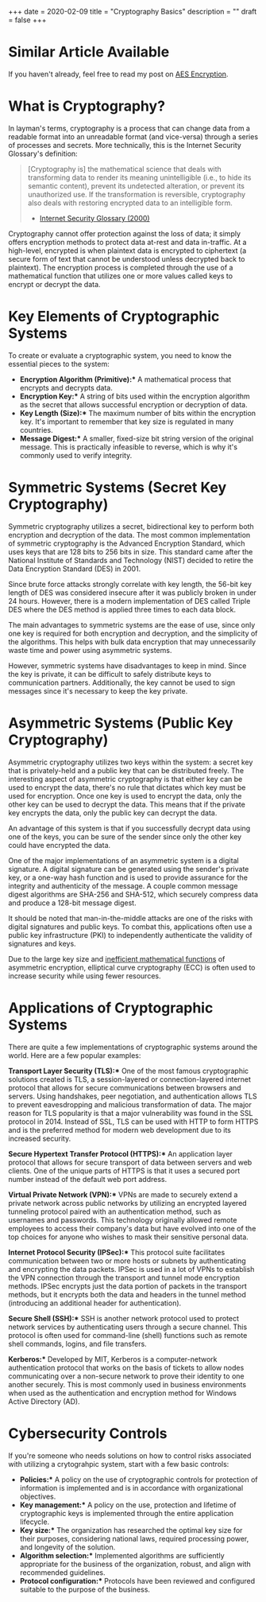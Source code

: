 +++
date = 2020-02-09
title = "Cryptography Basics"
description = ""
draft = false
+++

# Similar Article Available

If you haven\'t already, feel free to read my post on [AES
Encryption](../aes-encryption/).

# What is Cryptography?

In layman\'s terms, cryptography is a process that can change data from
a readable format into an unreadable format (and vice-versa) through a
series of processes and secrets. More technically, this is the Internet
Security Glossary\'s definition:

> \[Cryptography is\] the mathematical science that deals with
> transforming data to render its meaning unintelligible (i.e., to hide
> its semantic content), prevent its undetected alteration, or prevent
> its unauthorized use. If the transformation is reversible,
> cryptography also deals with restoring encrypted data to an
> intelligible form.
>
> -   [Internet Security Glossary
>     (2000)](https://tools.ietf.org/html/rfc2828)

Cryptography cannot offer protection against the loss of data; it simply
offers encryption methods to protect data at-rest and data in-traffic.
At a high-level, encrypted is when plaintext data is encrypted to
ciphertext (a secure form of text that cannot be understood unless
decrypted back to plaintext). The encryption process is completed
through the use of a mathematical function that utilizes one or more
values called keys to encrypt or decrypt the data.

# Key Elements of Cryptographic Systems

To create or evaluate a cryptographic system, you need to know the
essential pieces to the system:

-   **Encryption Algorithm (Primitive):\*** A mathematical process that
    encrypts and decrypts data.
-   **Encryption Key:\*** A string of bits used within the encryption
    algorithm as the secret that allows successful encryption or
    decryption of data.
-   **Key Length (Size):\*** The maximum number of bits within the
    encryption key. It\'s important to remember that key size is
    regulated in many countries.
-   **Message Digest:\*** A smaller, fixed-size bit string version of
    the original message. This is practically infeasible to reverse,
    which is why it\'s commonly used to verify integrity.

# Symmetric Systems (Secret Key Cryptography)

Symmetric cryptography utilizes a secret, bidirectional key to perform
both encryption and decryption of the data. The most common
implementation of symmetric cryptography is the Advanced Encryption
Standard, which uses keys that are 128 bits to 256 bits in size. This
standard came after the National Institute of Standards and Technology
(NIST) decided to retire the Data Encryption Standard (DES) in 2001.

Since brute force attacks strongly correlate with key length, the 56-bit
key length of DES was considered insecure after it was publicly broken
in under 24 hours. However, there is a modern implementation of DES
called Triple DES where the DES method is applied three times to each
data block.

The main advantages to symmetric systems are the ease of use, since only
one key is required for both encryption and decryption, and the
simplicity of the algorithms. This helps with bulk data encryption that
may unnecessarily waste time and power using asymmetric systems.

However, symmetric systems have disadvantages to keep in mind. Since the
key is private, it can be difficult to safely distribute keys to
communication partners. Additionally, the key cannot be used to sign
messages since it\'s necessary to keep the key private.

# Asymmetric Systems (Public Key Cryptography)

Asymmetric cryptography utilizes two keys within the system: a secret
key that is privately-held and a public key that can be distributed
freely. The interesting aspect of asymmetric cryptography is that either
key can be used to encrypt the data, there\'s no rule that dictates
which key must be used for encryption. Once one key is used to encrypt
the data, only the other key can be used to decrypt the data. This means
that if the private key encrypts the data, only the public key can
decrypt the data.

An advantage of this system is that if you successfully decrypt data
using one of the keys, you can be sure of the sender since only the
other key could have encrypted the data.

One of the major implementations of an asymmetric system is a digital
signature. A digital signature can be generated using the sender\'s
private key, or a one-way hash function and is used to provide assurance
for the integrity and authenticity of the message. A couple common
message digest algorithms are SHA-256 and SHA-512, which securely
compress data and produce a 128-bit message digest.

It should be noted that man-in-the-middle attacks are one of the risks
with digital signatures and public keys. To combat this, applications
often use a public key infrastructure (PKI) to independently
authenticate the validity of signatures and keys.

Due to the large key size and [inefficient mathematical
functions](https://crypto.stackexchange.com/a/591) of asymmetric
encryption, elliptical curve cryptography (ECC) is often used to
increase security while using fewer resources.

# Applications of Cryptographic Systems

There are quite a few implementations of cryptographic systems around
the world. Here are a few popular examples:

**Transport Layer Security (TLS):\*** One of the most famous
cryptographic solutions created is TLS, a session-layered or
connection-layered internet protocol that allows for secure
communications between browsers and servers. Using handshakes, peer
negotiation, and authentication allows TLS to prevent eavesdropping and
malicious transformation of data. The major reason for TLS popularity is
that a major vulnerability was found in the SSL protocol in 2014.
Instead of SSL, TLS can be used with HTTP to form HTTPS and is the
preferred method for modern web development due to its increased
security.

**Secure Hypertext Transfer Protocol (HTTPS):\*** An application layer
protocol that allows for secure transport of data between servers and
web clients. One of the unique parts of HTTPS is that it uses a secured
port number instead of the default web port address.

**Virtual Private Network (VPN):\*** VPNs are made to securely extend a
private network across public networks by utilizing an encrypted layered
tunneling protocol paired with an authentication method, such as
usernames and passwords. This technology originally allowed remote
employees to access their company\'s data but have evolved into one of
the top choices for anyone who wishes to mask their sensitive personal
data.

**Internet Protocol Security (IPSec):\*** This protocol suite
facilitates communication between two or more hosts or subnets by
authenticating and encrypting the data packets. IPSec is used in a lot
of VPNs to establish the VPN connection through the transport and tunnel
mode encryption methods. IPSec encrypts just the data portion of packets
in the transport methods, but it encrypts both the data and headers in
the tunnel method (introducing an additional header for authentication).

**Secure Shell (SSH):\*** SSH is another network protocol used to
protect network services by authenticating users through a secure
channel. This protocol is often used for command-line (shell) functions
such as remote shell commands, logins, and file transfers.

**Kerberos:\*** Developed by MIT, Kerberos is a computer-network
authentication protocol that works on the basis of tickets to allow
nodes communicating over a non-secure network to prove their identity to
one another securely. This is most commonly used in business
environments when used as the authentication and encryption method for
Windows Active Directory (AD).

# Cybersecurity Controls

If you\'re someone who needs solutions on how to control risks
associated with utilizing a crytograhpic system, start with a few basic
controls:

-   **Policies:\*** A policy on the use of cryptographic controls for
    protection of information is implemented and is in accordance with
    organizational objectives.
-   **Key management:\*** A policy on the use, protection and lifetime
    of cryptographic keys is implemented through the entire application
    lifecycle.
-   **Key size:\*** The organization has researched the optimal key size
    for their purposes, considering national laws, required processing
    power, and longevity of the solution.
-   **Algorithm selection:\*** Implemented algorithms are sufficiently
    appropriate for the business of the organization, robust, and align
    with recommended guidelines.
-   **Protocol configuration:\*** Protocols have been reviewed and
    configured suitable to the purpose of the business.
